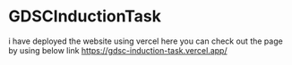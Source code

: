 # GDSCInductionTask
i have deployed the website using vercel
here you can check out the page by using below link
https://gdsc-induction-task.vercel.app/
